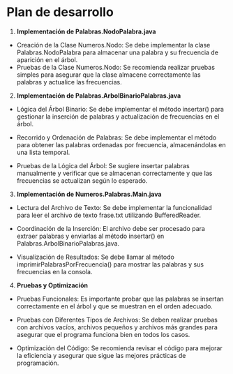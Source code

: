 # Plan de desarrollo 

1. **Implementación de Palabras.NodoPalabra.java**

- Creación de la Clase Numeros.Nodo:
Se debe implementar la clase Palabras.NodoPalabra para almacenar una palabra y su frecuencia de aparición en el árbol.
- Pruebas de la Clase Numeros.Nodo:
Se recomienda realizar pruebas simples para asegurar que la clase almacene correctamente las palabras y actualice las frecuencias.

2. **Implementación de Palabras.ArbolBinarioPalabras.java**

- Lógica del Árbol Binario:
Se debe implementar el método insertar() para gestionar la inserción de palabras y actualización de frecuencias en el árbol.

- Recorrido y Ordenación de Palabras:
Se debe implementar el método para obtener las palabras ordenadas por frecuencia, almacenándolas en una lista temporal.

- Pruebas de la Lógica del Árbol:
Se sugiere insertar palabras manualmente y verificar que se almacenan correctamente y que las frecuencias se actualizan según lo esperado.

3. **Implementación de Numeros.Palabras.Main.java**

- Lectura del Archivo de Texto:
Se debe implementar la funcionalidad para leer el archivo de texto frase.txt utilizando BufferedReader.

- Coordinación de la Inserción:
El archivo debe ser procesado para extraer palabras y enviarlas al método insertar() en Palabras.ArbolBinarioPalabras.java.

- Visualización de Resultados:
Se debe llamar al método imprimirPalabrasPorFrecuencia() para mostrar las palabras y sus frecuencias en la consola.

4. **Pruebas y Optimización**

- Pruebas Funcionales:
Es importante probar que las palabras se insertan correctamente en el árbol y que se muestran en el orden adecuado.

- Pruebas con Diferentes Tipos de Archivos:
Se deben realizar pruebas con archivos vacíos, archivos pequeños y archivos más grandes para asegurar que el programa funciona bien en todos los casos.

- Optimización del Código:
Se recomienda revisar el código para mejorar la eficiencia y asegurar que sigue las mejores prácticas de programación.